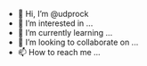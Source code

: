 - 👋 Hi, I’m @udprock
- 👀 I’m interested in ...
- 🌱 I’m currently learning ...
- 💞️ I’m looking to collaborate on ...
- 📫 How to reach me ...

<!---
udprock/udprock is a ✨ special ✨ repository because its `README.md` (this file) appears on your GitHub profile.
You can click the Preview link to take a look at your changes.
--->
